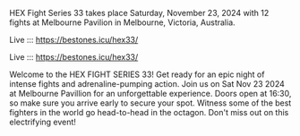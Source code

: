 HEX Fight Series 33 takes place Saturday, November 23, 2024 with 12 fights at Melbourne Pavilion in Melbourne, Victoria, Australia.

Live ::: https://bestones.icu/hex33/

Live ::: https://bestones.icu/hex33/

Welcome to the HEX FIGHT SERIES 33! Get ready for an epic night of intense fights and adrenaline-pumping action. Join us on Sat Nov 23 2024 at Melbourne Pavillion for an unforgettable experience. Doors open at 16:30, so make sure you arrive early to secure your spot. Witness some of the best fighters in the world go head-to-head in the octagon. Don't miss out on this electrifying event!
